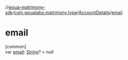 //[woua-matrimony-sdk](../../../index.md)/[com.woualabs.matrimony.type](../index.md)/[AccountDetails](index.md)/[email](email.md)

# email

[common]\
var [email](email.md): [String](https://kotlinlang.org/api/latest/jvm/stdlib/kotlin/-string/index.html)? = null
